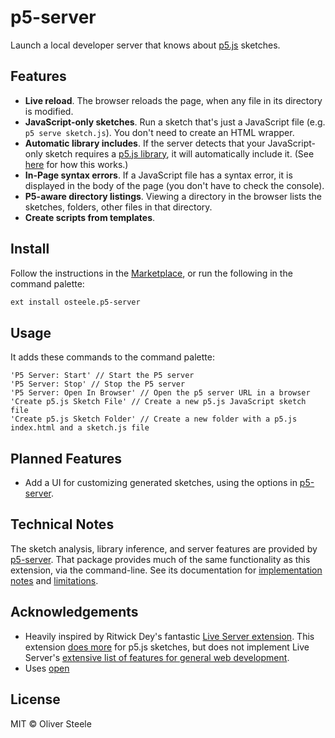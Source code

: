 # p5-server

Launch a local developer server that knows about
[p5.js](https://p5js.org/libraries/) sketches.

## Features

* **Live reload**. The browser reloads the page, when any file in its directory is
  modified.
* **JavaScript-only sketches**. Run a sketch that's just a JavaScript file (e.g.
  `p5 serve sketch.js`). You don't need to create an HTML wrapper.
* **Automatic library includes**. If the server detects that your JavaScript-only
  sketch requires a [p5.js library](https://p5js.org/libraries/), it will
  automatically include it. (See
  [here](https://github.com/osteele/p5-server#automatic-library-inclusion) for
  how this works.)
* **In-Page syntax errors**. If a JavaScript file has a syntax error, it is
  displayed in the body of the page (you don't have to check the console).
* **P5-aware directory listings**. Viewing a directory in the browser lists the
  sketches, folders, other files in that directory.
* **Create scripts from templates**.

## Install

Follow the instructions in the
[Marketplace](https://marketplace.visualstudio.com/items?itemName=osteele.p5-server),
or run the following in the command palette:

```sh
ext install osteele.p5-server
```

## Usage

It adds these commands to the command palette:

```text
'P5 Server: Start' // Start the P5 server
'P5 Server: Stop' // Stop the P5 server
'P5 Server: Open In Browser' // Open the p5 server URL in a browser
'Create p5.js Sketch File' // Create a new p5.js JavaScript sketch file
'Create p5.js Sketch Folder' // Create a new folder with a p5.js index.html and a sketch.js file
```

## Planned Features

* Add a UI for customizing generated sketches, using the options in [p5-server](https://github.com/osteele/p5-server#p5-create-sketch-name---no-html).

## Technical Notes

The sketch analysis, library inference, and server features are provided by
[p5-server](https://github.com/osteele/p5-server). That package provides much of
the same functionality as this extension, via the command-line. See its
documentation for [implementation
notes](https://github.com/osteele/p5-server#implementation-notes) and
[limitations](https://github.com/osteele/p5-server#limitations).

## Acknowledgements

* Heavily inspired by Ritwick Dey's fantastic [Live Server
  extension](https://ritwickdey.github.io/vscode-live-server/). This extension
  [does more](#features) for p5.js sketches, but does not implement Live
  Server's [extensive list of features for general web
  development](https://github.com/ritwickdey/vscode-live-server#features).
* Uses [open](https://github.com/sindresorhus/open#readme)

## License

MIT © Oliver Steele
